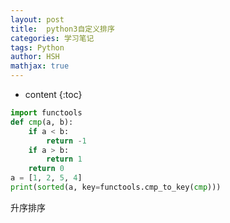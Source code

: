 ```yaml
---
layout: post
title:  python3自定义排序
categories: 学习笔记
tags: Python
author: HSH
mathjax: true
---
```


* content
{:toc}
```python
import functools
def cmp(a, b):
    if a < b:
        return -1
    if a > b:
        return 1
    return 0
a = [1, 2, 5, 4]
print(sorted(a, key=functools.cmp_to_key(cmp)))
```

升序排序